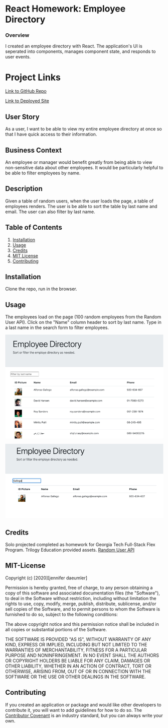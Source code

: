 # React Homework: Employee Directory

### Overview
I created an employee directory with React. The application's UI is seperated into components, manages component state, and responds to user events.

# Project Links
[Link to GitHub Repo](https://github.com/jenniferdaeumler/gt-react-employee-directory)

[Link to Deployed Site](https://jenniferdaeumler.github.io/gt-react-employee-directory/)

## User Story
As a user, I want to be able to view my entire employee directory at once so that I have quick access to their information.

## Business Context
An employee or manager would benefit greatly from being able to view non-sensitive data about other employees. It would be particularly helpful to be able to filter employees by name.

## Description
Given a table of random users, when the user loads the page, a table of employees renders. The user is be able to sort the table by last name and email.  The user can also filter by last name. 


## Table of Contents

1. [Installation](#installation)
2. [Usage](#usage)
3. [Credits](#credits)
4. [MIT License](#mit-license)
5. [Contributing](#contributing)

## Installation
Clone the repo, run in the browser.  

## Usage
The employees load on the page (100 random employees from the Random User API).  Click on the "Name" column header to sort by last name.  Type in a last name in the search form to filter employees. 

![App in Use](public/assets/reactemployee.png)

![Filtering by Name](public/assets/reactemployee2.png)


## Credits

Solo projected completed as homework for Georgia Tech Full-Stack Flex Program.
Trilogy Education provided assets.
[Random User API](https://randomuser.me/)

## MIT-License

Copyright (c) [2020][jennifer daeumler]

Permission is hereby granted, free of charge, to any person obtaining a copy
of this software and associated documentation files (the "Software"), to deal
in the Software without restriction, including without limitation the rights
to use, copy, modify, merge, publish, distribute, sublicense, and/or sell
copies of the Software, and to permit persons to whom the Software is
furnished to do so, subject to the following conditions:

The above copyright notice and this permission notice shall be included in all
copies or substantial portions of the Software.

THE SOFTWARE IS PROVIDED "AS IS", WITHOUT WARRANTY OF ANY KIND, EXPRESS OR
IMPLIED, INCLUDING BUT NOT LIMITED TO THE WARRANTIES OF MERCHANTABILITY,
FITNESS FOR A PARTICULAR PURPOSE AND NONINFRINGEMENT. IN NO EVENT SHALL THE
AUTHORS OR COPYRIGHT HOLDERS BE LIABLE FOR ANY CLAIM, DAMAGES OR OTHER
LIABILITY, WHETHER IN AN ACTION OF CONTRACT, TORT OR OTHERWISE, ARISING FROM,
OUT OF OR IN CONNECTION WITH THE SOFTWARE OR THE USE OR OTHER DEALINGS IN THE
SOFTWARE.

## Contributing

If you created an application or package and would like other developers to contribute it, you will want to add guidelines for how to do so. The [Contributor Covenant](https://www.contributor-covenant.org/) is an industry standard, but you can always write your own.
